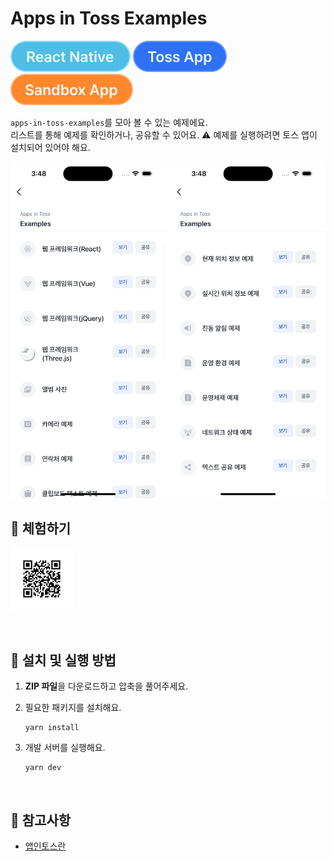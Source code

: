 # Apps in Toss Examples

![React Native](../assets/tags/tag-react-native.svg)
![Toss App](../assets/tags/tag-toss-app.svg)
![Sandbox App](../assets/tags/tag-sandbox-app.svg)

`apps-in-toss-examples`를 모아 볼 수 있는 예제에요.  
리스트를 통해 예제를 확인하거나, 공유할 수 있어요. ⚠️ 예제를 실행하려면 토스 앱이 설치되어 있어야 해요.

<img src="../assets//examples/examples-example-image.png" ait="example image" width="670px" />

<br />

## 📲 체험하기

<img src="../assets/qr-codes/examples-qr-code.svg" ait="qr code" width="100px" />&nbsp;

<br />

## 🚀 설치 및 실행 방법

1. **ZIP 파일**을 다운로드하고 압축을 풀어주세요.

2. 필요한 패키지를 설치해요.

   ```
   yarn install
   ```

3. 개발 서버를 실행해요.

   ```
   yarn dev
   ```

<br />

## 📌 참고사항

- [앱인토스란](https://developers-apps-in-toss.toss.im/intro/overview.html)
